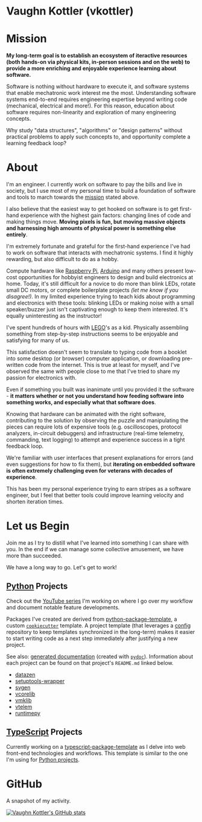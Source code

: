 <!--
    =====================================
    generator=datazen
    version=3.1.0
    hash=79443a3a3684d9e1f832fc4823dc87ae
    =====================================
-->

# Vaughn Kottler (vkottler)

# Mission

**My long-term goal is to establish an ecosystem of iteractive
resources (both hands-on via physical kits, in-person sessions and on the web)
to provide a more enriching and enjoyable experience learning about software.**

Software is nothing without hardware to execute it, and software systems that
enable mechatronic work interest me the most. Understanding software systems
end-to-end requires engineering expertise beyond writing code (mechanical,
electrical and more!). For this reason, education about software
requires non-linearity and exploration of many engineering concepts.

Why study "data structures", "algorithms" or "design patterns" without
practical problems to apply such concepts to, and opportunity complete a
learning feedback loop?

# About

I'm an engineer. I currently work on software to pay the bills and live in
society, but I use most of my personal time to build a foundation of software
and tools to march towards the [mission](#mission) stated above.

I also believe that the easiest way to get hooked on software is to get
first-hand experience with the highest gain factors: changing lines of code
and making things move. **Moving pixels is fun, but moving massive objects and
harnessing high amounts of physical power is something else entirely**.

I'm extremely fortunate and grateful for the first-hand experience I've had
to work on software that interacts with mechatronic systems. I find it highly
rewarding, but also difficult to do as a hobby.

Compute hardware like [Raspberry Pi](https://www.raspberrypi.com/),
[Arduino](https://www.raspberrypi.com/) and many others present low-cost
opportunities for hobbyist engineers to design and build electronics at home.
Today, it's still difficult for a novice to do more than blink LEDs, rotate
small DC motors, or complete boilerplate projects *(let me know if you
disagree!)*. In my limited experience trying to teach kids about programming
and electronics with these tools: blinking LEDs or making noise with a small
speaker/buzzer just isn't captivating enough to keep them interested. It's
equally uninteresting as the instructor!

I've spent hundreds of hours with [LEGO](https://www.lego.com/en-us)'s as a
kid. Physically assembling something from step-by-step instructions seems to be
enjoyable and satisfying for many of us.

This satisfaction doesn't seem to translate to typing code from a booklet into
some desktop (or browser) computer application, or downloading pre-written code
from the internet. This is true at least for myself, and I've observed the same
with people close to me that I've tried to share my passion for electronics
with.

Even if something you built was inanimate until you provided it the software -
**it matters whether or not you understand how feeding software into something
works, and especially what that software does**.

Knowing that hardware can be animated with the right software, contributing to
the solution by observing the puzzle and manipulating the pieces can require
lots of expensive tools (e.g. oscilloscopes, protocol analyzers, in-circuit
debuggers) and infrastructure (real-time telemetry, commanding, text logging)
to attempt and experience success in a tight feedback loop.

We're familiar with user interfaces that present explanations for errors (and
even suggestions for how to fix them), but **iterating on embedded software is
often extremely challenging even for veterans with decades of experience**.

This has been my personal experience trying to earn stripes as a software
engineer, but I feel that better tools could improve learning velocity and
shorten iteration times.

# Let us Begin

Join me as I try to distill what I've learned into something I can share with
you. In the end if we can manage some collective amusement, we have more
than succeeded.

We have a long way to go. Let's get to work!

## [Python](https://www.python.org/) Projects

Check out the
[YouTube series](https://www.youtube.com/playlist?list=PLTPrK33wiSsn76rMdJ7IVA1tWTcdWX0Fy)
I'm working on where I go over my workflow and document notable feature
developments.

Packages I've created are derived from
[python-package-template](https://github.com/vkottler/python-package-template),
a custom [`cookiecutter`](https://cookiecutter.readthedocs.io/en/stable/) template.
A project template (that leverages a
[config](https://github.com/vkottler/config) repository to keep templates
synchronized in the long-term) makes it easier to start writing code as a next
step immediately after justifying a new project.

See also: [generated documentation](https://vkottler.github.io/python/pydoc/)
(created with [`pydoc`](https://docs.python.org/3/library/pydoc.html)).
Information about each project can be found on that project's `README.md`
linked below.

* [datazen](https://github.com/vkottler/datazen)
* [setuptools-wrapper](https://github.com/vkottler/setuptools-wrapper)
* [svgen](https://github.com/vkottler/svgen)
* [vcorelib](https://github.com/vkottler/vcorelib)
* [vmklib](https://github.com/vkottler/vmklib)
* [vtelem](https://github.com/vkottler/vtelem)
* [runtimepy](https://github.com/vkottler/runtimepy)

## [TypeScript](https://www.typescriptlang.org/) Projects

Currently working on a
[typescript-package-template](https://github.com/vkottler/typescript-package-template)
as I delve into web front-end technologies and workflows. This template is
similar to the one I'm using for [Python projects](#python-projects).

# GitHub

A snapshot of my activity.

[![Vaughn Kottler's GitHub stats](https://github-readme-stats.vercel.app/api?username=vkottler&show_icons=true&theme=github_dark)](https://github.com/anuraghazra/github-readme-stats)
